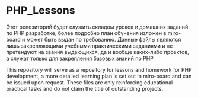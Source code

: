 # PHP_Lessons
Этот репозиторий будет служить складом уроков и домашних заданий по PHP разработке, более подробно план обучения изложен в miro-board и может быть выдан по требованию. 
Данные файлы являются лишь закрепляющими учебными практическими заданиями и не претендуют на звания выдающихся, да и вообще каких-либо проектов, а служат только для закрепления базовых знаний по PHP

This repository will serve as a repository for lessons and homework for PHP development, a more detailed learning plan is set out in miro-board and can be issued upon request.
These files are only reinforcing educational practical tasks and do not claim the title of outstanding projects.
